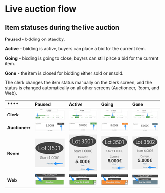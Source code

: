 # Live auction flow

## Item statuses during the live auction

**Paused -** bidding on standby.

**Active** - bidding is active, buyers can place a bid for the current item.

**Going** - bidding is going to close, buyers can still place a bid for the current item.

**Gone** - the item is closed for bidding either sold or unsold.

The clerk changes the item status manually on the Clerk screen, and the status is changed automatically on all other screens \(Auctioneer, Room, and Web\).

| \*\*\*\* | **Paused** | **Active** | **Going** | **Gone** |
| :--- | :--- | :--- | :--- | :--- |
| **Clerk** | ![](../.gitbook/assets/image%20%2815%29.png) | ![](../.gitbook/assets/image%20%2824%29.png) | ![](../.gitbook/assets/image%20%283%29.png) | ![](../.gitbook/assets/image%20%2828%29.png) |
| **Auctioneer** |![](../.gitbook/assets/image%20%284%29.png) | ![](../.gitbook/assets/image%20%2820%29.png) | ![](../.gitbook/assets/image%20%2812%29.png) | ![](../.gitbook/assets/image%20%2819%29.png) |
| **Room** | ![](../.gitbook/assets/image%20%2813%29.png) | ![](../.gitbook/assets/image%20%2827%29.png) | ![](../.gitbook/assets/image%20%289%29.png) | ![](../.gitbook/assets/image%20%2823%29.png) |
| **Web** | ![](../.gitbook/assets/image%20%281%29.png) | ![](../.gitbook/assets/image%20%2816%29.png) | ![](../.gitbook/assets/image%20%2831%29.png) | ![](../.gitbook/assets/image%20%2817%29.png) |

